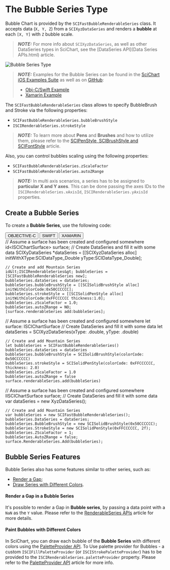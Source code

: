# The Bubble Series Type
Bubble Chart is provided by the `SCIFastBubbleRenderableSeries` class. It accepts data (`X, Y, Z`) from a `SCIXyzDataSeries` and renders a **bubble** at each `[X, Y]` with `Z` bubble scale.

> **_NOTE:_** For more info about `SCIXyzDataSeries`, as well as other DataSeries types in SciChart, see the [DataSeries API](Data Series APIs.html) article.

![Bubble Series Type](img/chart-types-2d/bubble-chart-example.png)

> **_NOTE:_** Examples for the Bubble Series can be found in the [SciChart iOS Examples Suite](https://www.scichart.com/examples/ios-chart/) as well as on [GitHub](https://github.com/ABTSoftware/SciChart.iOS.Examples):
> 
> - [Obj-C/Swift Example](https://www.scichart.com/example/ios-bubble-chart-demo/)
> - [Xamarin Example](https://www.scichart.com/example/xamarin-chart-bubble-chart-example/)

The `SCIFastBubbleRenderableSeries` class allows to specify BubbleBrush and Stroke via the following properties:
- `SCIFastBubbleRenderableSeries.bubbleBrushStyle`
- `ISCIRenderableSeries.strokeStyle`

> **_NOTE:_** To learn more about **Pens** and **Brushes** and how to utilize them, please refer to the [SCIPenStyle, SCIBrushStyle and SCIFontStyle](scipenstyle-scibrushstyle-and-scifontstyle.html) article.

Also, you can control bubbles scaling using the following properties:
- `SCIFastBubbleRenderableSeries.zScaleFactor`
- `SCIFastBubbleRenderableSeries.autoZRange`

> **_NOTE:_** In multi axis scenarios, a series has to be assigned to **particular X and Y axes**. This can be done passing the axes IDs to the `ISCIRenderableSeries.xAxisId`, `ISCIRenderableSeries.yAxisId` properties.

## Create a Bubble Series
To create a **Bubble Series**, use the following code:

<div class="code-snippet-tabs">
  <button class="code-snippet-tab" onclick="showCodeFor(event, 'objectivec')">OBJECTIVE-C</button>
  <button class="code-snippet-tab" onclick="showCodeFor(event, 'swift')">SWIFT</button>
  <button class="code-snippet-tab" onclick="showCodeFor(event, 'cs')">XAMARIN</button>
</div>
<div class="code-snippet" id="objectivec">
    // Assume a surface has been created and configured somewhere
    id&lt;ISCIChartSurface&gt; surface;
    // Create DataSeries and fill it with some data
    SCIXyDataSeries *dataSeries = [[SCIXyzDataSeries alloc] initWithXType:SCIDataType_Double yType:SCIDataType_Double];

    // Create and add Mountain Series
    id&lt;ISCIRenderableSeries&gt; bubbleSeries = [SCIFastBubbleRenderableSeries new];
    bubbleSeries.dataSeries = dataSeries;
    bubbleSeries.bubbleBrushStyle = [[SCISolidBrushStyle alloc] initWithColorCode:0x50CCCCCC];
    bubbleSeries.strokeStyle = [[SCISolidPenStyle alloc] initWithColorCode:0xFFCCCCCC thickness:1.0];
    bubbleSeries.zScaleFactor = 1.0;
    bubbleSeries.autoZRange = NO;
    [surface.renderableSeries add:bubbleSeries];
</div>
<div class="code-snippet" id="swift">
    // Assume a surface has been created and configured somewhere
    let surface: ISCIChartSurface
    // Create DataSeries and fill it with some data
    let dataSeries = SCIXyzDataSeries(xType: .double, yType: .double)

    // Create and add Mountain Series
    let bubbleSeries = SCIFastBubbleRenderableSeries()
    bubbleSeries.dataSeries = dataSeries
    bubbleSeries.bubbleBrushStyle = SCISolidBrushStyle(colorCode: 0x50CCCCCC)
    bubbleSeries.strokeStyle = SCISolidPenStyle(colorCode: 0xFFCCCCCC, thickness: 2.0)
    bubbleSeries.zScaleFactor = 1.0
    bubbleSeries.autoZRange = false
    surface.renderableSeries.add(bubbleSeries)
</div>
<div class="code-snippet" id="cs">
    // Assume a surface has been created and configured somewhere
    IISCIChartSurface surface;
    // Create DataSeries and fill it with some data
    var dataSeries = new XyzDataSeries<double, double, double>();
    
    // Create and add Mountain Series
    var bubbleSeries = new SCIFastBubbleRenderableSeries();
    bubbleSeries.DataSeries = dataSeries;
    bubbleSeries.BubbleBrushStyle = new SCISolidBrushStyle(0x50CCCCCC);
    bubbleSeries.StrokeStyle = new SCISolidPenStyle(0xFFCCCCCC, 2f);
    bubbleSeries.ZScaleFactor = 1;
    bubbleSeries.AutoZRange = false;
    surface.RenderableSeries.Add(bubbleSeries);
</div>

## Bubble Series Features
Bubble Series also has some features similar to other series, such as:
- [Render a Gap](#render-a-gap-in-a-bubble-series);
- [Draw Series with Different Colors](#paint-bubbles-with-different-colors).

#### Render a Gap in a Bubble Series
It's possible to render a Gap in **Bubble series**, by passing a data point with a `NaN` as the `Y` value. Please refer to the [RenderableSeries APIs](renderableseries-apis.html#adding-a-gap-onto-a-renderableseries) article for more details.

#### Paint Bubbles with Different Colors
In SciChart, you can draw each bubble of the **Bubble Series** with different colors using the [PaletteProvider API](paletteprovider-api.html). 
To Use palette provider for Bubbles - a custom `ISCIFillPaletteProvider` (or `ISCIStrokePaletteProvider`) has to be provided to the `ISCIRenderableSeries.paletteProvider` property. Please refer to the [PaletteProvider API](paletteprovider-api.html) article for more info.

